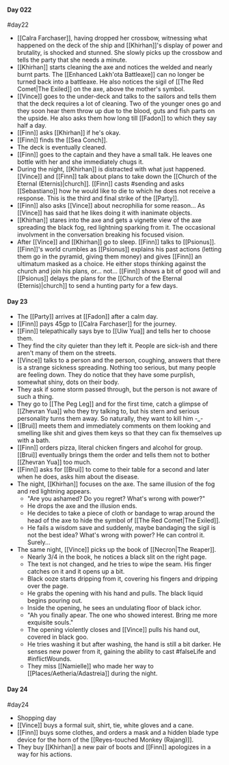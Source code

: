 #### Day 022
#day22 
- [[Calra Farchaser]], having dropped her crossbow, witnessing what happened on the deck of the ship and [[Khirhan]]'s display of power and brutality, is shocked and stunned. She slowly picks up the crossbow and tells the party that she needs a minute.
- [[Khirhan]] starts cleaning the axe and notices the welded and nearly burnt parts. The [[Enhanced Lakh'ota Battleaxe]] can no longer be turned back into a battleaxe. He also notices the sigil of [[The Red Comet|The Exiled]] on the axe, above the mother's symbol.
- [[Vince]] goes to the under-deck and talks to the sailors and tells them that the deck requires a lot of cleaning. Two of the younger ones go and they soon hear them throw up due to the blood, guts and fish parts on the upside. He also asks them how long till [[Fadon]] to which they say half a day.
- [[Finn]] asks [[Khirhan]] if he's okay.
- [[Finn]] finds the [[Sea Conch]].
- The deck is eventually cleaned.
- [[Finn]] goes to the captain and they have a small talk. He leaves one bottle with her and she immediately chugs it.
- During the night, [[Khirhan]] is distracted with what just happened. [[Vince]] and [[Finn]] talk about plans to take down the [[Church of the Eternal (Eternis)|church]]. [[Finn]] casts #sending and asks [[Sebastiano]] how he would like to die to which he does not receive a response. This is the third and final strike of the [[Party]].
- [[Finn]] also asks [[Vince]] about necrophilia for some reason... As [[Vince]] has said that he likes doing it with inanimate objects.
- [[Khirhan]] stares into the axe and gets a vignette view of the axe spreading the black fog, red lightning sparking from it. The occasional involvment in the conversation breaking his focused vision.
- After [[Vince]] and [[Khirhan]] go to sleep. [[Finn]] talks to [[Psionus]]. [[Finn]]'s world crumbles as [[Psionus]] explains his past actions (letting them go in the pyramid, giving them money) and gives [[Finn]] an ultimatum masked as a choice. He either stops thinking against the church and join his plans, or... not... [[Finn]] shows a bit of good will and [[Psionus]] delays the plans for the [[Church of the Eternal (Eternis)|church]] to send a hunting party for a few days.

#### Day 23
- The [[Party]] arrives at [[Fadon]] after a calm day.
- [[Finn]] pays 45gp to [[Calra Farchaser]] for the journey.
- [[Finn]] telepathically says bye to [[Uiw Yua]]  and tells her to choose them.
- They find the city quieter than they left it. People are sick-ish and there aren't many of them on the streets.
- [[Vince]] talks to a person and the person, coughing, answers that there is a strange sickness spreading. Nothing too serious, but many people are feeling down. They do notice that they have some purplish, somewhat shiny, dots on their body.
- They ask if some storm passed through, but the person is not aware of such a thing.
- They go to [[The Peg Leg]] and for the first time, catch a glimpse of [[Zhevran Yua]] who they try talking to, but his stern and serious personality turns them away. So naturally, they want to kill him -_-
- [[Brui]] meets them and immediately comments on them looking and smelling like shit and gives them keys so that they can fix themselves up with a bath.
- [[Finn]] orders pizza, literal chicken fingers and alcohol for group. [[Brui]] eventually brings them the order and tells them not to bother [[Zhevran Yua]] too much. 
- [[Finn]] asks for [[Brui]] to come to their table for a second and later when he does, asks him about the disease.
- The night, [[Khirhan]] focuses on the axe. The same illusion of the fog and red lightning appears.
	- "Are you ashamed? Do you regret? What's wrong with power?"
	- He drops the axe and the illusion ends.
	- He decides to take a piece of cloth or bandage to wrap around the head of the axe to hide the symbol of [[The Red Comet|The Exiled]].
	- He fails a wisdom save and suddenly, maybe bandaging the sigil is not the best idea? What's wrong with power? He can control it. Surely...
- The same night, [[Vince]] picks up the book of [[Necron|The Reaper]].
	- Nearly 3/4 in the book, he notices a black slit on the right page. 
	- The text is not changed, and he tries to wipe the seam. His finger catches on it and it opens up a bit.
	- Black ooze starts dripping from it, covering his fingers and dripping over the page.
	- He grabs the opening with his hand and pulls. The black liquid begins pouring out.
	- Inside the opening, he sees an undulating floor of black ichor.
	- "Ah you finally apear. The one who showed interest. Bring me more exquisite souls."
	- The opening violently closes and [[Vince]] pulls his hand out, covered in black goo.
	- He tries washing it but after washing, the hand is still a bit darker. He senses new power from it, gaining the ability to cast #falseLife and #inflictWounds.
	- They miss [[Namielle]] who made her way to [[Places/Aetheria/Adastreia]] during the night.

#### Day 24
#day24
- Shopping day
- [[Vince]] buys a formal suit, shirt, tie, white gloves and a cane.
- [[Finn]] buys some clothes, and orders a mask and a hidden blade type device for the horn of the [[Reyes-touched Monkey (Rajang)]].
- They buy [[Khirhan]] a new pair of boots and [[Finn]] apologizes in a way for his actions.